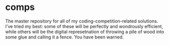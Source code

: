 # comps
The master repository for all of my coding-competition-related solutions. I've tried my best: some of these will be perfectly and wondrously efficient, while others will be the digital represetnation of throwing a pile of wood into some glue and calling it a fence. You have been warned. 
